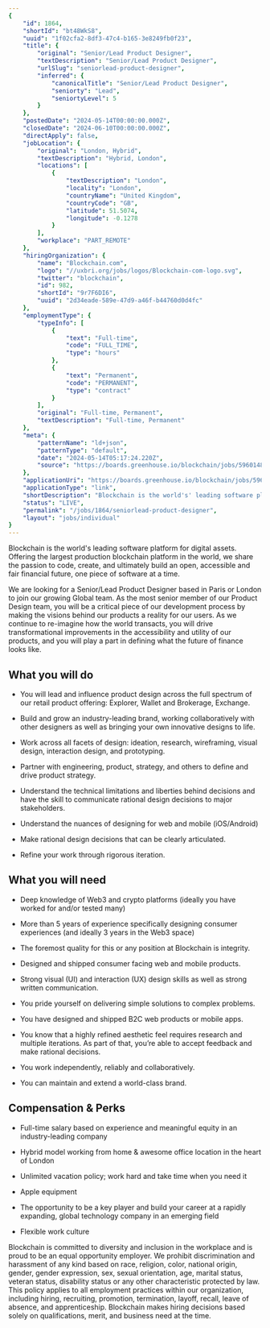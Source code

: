 ```yaml
---
{
	"id": 1864,
	"shortId": "bt48WkS8",
	"uuid": "1f02cfa2-8df3-47c4-b165-3e8249fb0f23",
	"title": {
		"original": "Senior/Lead Product Designer",
		"textDescription": "Senior/Lead Product Designer",
		"urlSlug": "seniorlead-product-designer",
		"inferred": {
			"canonicalTitle": "Senior/Lead Product Designer",
			"seniorty": "Lead",
			"seniortyLevel": 5
		}
	},
	"postedDate": "2024-05-14T00:00:00.000Z",
	"closedDate": "2024-06-10T00:00:00.000Z",
	"directApply": false,
	"jobLocation": {
		"original": "London, Hybrid",
		"textDescription": "Hybrid, London",
		"locations": [
			{
				"textDescription": "London",
				"locality": "London",
				"countryName": "United Kingdom",
				"countryCode": "GB",
				"latitude": 51.5074,
				"longitude": -0.1278
			}
		],
		"workplace": "PART_REMOTE"
	},
	"hiringOrganization": {
		"name": "Blockchain.com",
		"logo": "//uxbri.org/jobs/logos/Blockchain-com-logo.svg",
		"twitter": "blockchain",
		"id": 982,
		"shortId": "9r7F6DI6",
		"uuid": "2d34eade-589e-47d9-a46f-b44760d0d4fc"
	},
	"employmentType": {
		"typeInfo": [
			{
				"text": "Full-time",
				"code": "FULL_TIME",
				"type": "hours"
			},
			{
				"text": "Permanent",
				"code": "PERMANENT",
				"type": "contract"
			}
		],
		"original": "Full-time, Permanent",
		"textDescription": "Full-time, Permanent"
	},
	"meta": {
		"patternName": "ld+json",
		"patternType": "default",
		"date": "2024-05-14T05:17:24.220Z",
		"source": "https://boards.greenhouse.io/blockchain/jobs/5960148"
	},
	"applicationUri": "https://boards.greenhouse.io/blockchain/jobs/5960148",
	"applicationType": "link",
	"shortDescription": "Blockchain is the world's' leading software platform for digital assets. Offering the largest production blockchain platform in the world, we share the passion to code, create, and ultimately build",
	"status": "LIVE",
	"permalink": "/jobs/1864/seniorlead-product-designer",
	"layout": "jobs/individual"
}
---
```

<p>Blockchain is the world's leading software platform for digital assets. Offering the largest production blockchain platform in the world, we share the passion to code, create, and ultimately build an open, accessible and fair financial future, one piece of software at a time.</p><p>We are looking for a Senior/Lead Product Designer based in Paris or London to join our growing Global team. As the most senior member of our Product Design team, you will be a critical piece of our development process by making the visions behind our products a reality for our users. As we continue to re-imagine how the world transacts, you will drive transformational improvements in the accessibility and utility of our products, and you will play a part in defining what the future of finance looks like.</p><h2>What you will do</h2><ul><li><p>You will lead and influence product design across the full spectrum of our retail product offering: Explorer, Wallet and Brokerage, Exchange.&nbsp;</p></li><li><p>Build and grow an industry-leading brand, working collaboratively with other designers as well as bringing your own innovative designs to life.</p></li><li><p>Work across all facets of design: ideation, research, wireframing, visual design, interaction design, and prototyping.</p></li><li><p>Partner with engineering, product, strategy, and others to define and drive product strategy.</p></li><li><p>Understand the technical limitations and liberties behind decisions and have the skill to communicate rational design decisions to major stakeholders.</p></li><li><p>Understand the nuances of designing for web and mobile (iOS/Android)</p></li><li><p>Make rational design decisions that can be clearly articulated.</p></li><li><p>Refine your work through rigorous iteration.</p></li></ul><h2>What you will need</h2><ul><li><p>Deep knowledge of Web3 and crypto platforms (ideally you have worked for and/or tested many)</p></li><li><p>More than 5 years of experience specifically designing consumer experiences (and ideally 3 years in the Web3 space)</p></li><li><p>The foremost quality for this or any position at Blockchain is integrity.</p></li><li><p>Designed and shipped consumer facing web and mobile products.</p></li><li><p>Strong visual (UI) and interaction (UX) design skills as well as strong written communication.</p></li><li><p>You pride yourself on delivering simple solutions to complex problems.</p></li><li><p>You have designed and shipped B2C web products or mobile apps.</p></li><li><p>You know that a highly refined aesthetic feel requires research and multiple iterations. As part of that, you’re able to accept feedback and make rational decisions.</p></li><li><p>You work independently, reliably and collaboratively.</p></li><li><p>You can maintain and extend a world-class brand.</p></li></ul><h2>Compensation &amp; Perks</h2><ul><li><p>Full-time salary based on experience and meaningful equity in an industry-leading company</p></li><li><p>Hybrid model working from home &amp; awesome office location in the heart of London&nbsp;</p></li><li><p>Unlimited vacation policy; work hard and take time when you need it</p></li><li><p>Apple equipment</p></li><li><p>The opportunity to be a key player and build your career at a rapidly expanding, global technology company in an emerging field</p></li><li><p>Flexible work culture&nbsp;&nbsp;</p></li></ul><p>Blockchain is committed to diversity and inclusion in the workplace and is proud to be an equal opportunity employer. We prohibit discrimination and harassment of any kind based on race, religion, color, national origin, gender, gender expression, sex, sexual orientation, age, marital status, veteran status, disability status or any other characteristic protected by law. This policy applies to all employment practices within our organization, including hiring, recruiting, promotion, termination, layoff, recall, leave of absence, and apprenticeship. Blockchain makes hiring decisions based solely on qualifications, merit, and business need at the time.</p>
